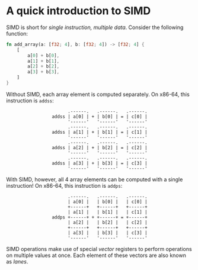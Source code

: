 # A quick introduction to SIMD

SIMD is short for *single instruction, multiple data*.
Consider the following function:

```rust
fn add_array(a: [f32; 4], b: [f32; 4]) -> [f32; 4] {
    [
        a[0] + b[0],
        a[1] + b[1],
        a[2] + b[2],
        a[3] + b[3],
    ]
}
```

Without SIMD, each array element is computed separately.  On x86-64, this instruction is `addss`:

<center>

```svgbob
      .------.   .------.   .------.
addss | a[0] | + | b[0] | = | c[0] |
      '------'   '------'   '------'
      .------.   .------.   .------.
addss | a[1] | + | b[1] | = | c[1] |
      '------'   '------'   '------'
      .------.   .------.   .------.
addss | a[2] | + | b[2] | = | c[2] |
      '------'   '------'   '------'
      .------.   .------.   .------.
addss | a[3] | + | b[3] | = | c[3] |
      '------'   '------'   '------'
```
</center>

With SIMD, however, all 4 array elements can be computed with a single instruction!  On x86-64, this instruction is `addps`:

<center>

```svgbob
      .------.   .------.   .------.
      | a[0] |   | b[0] |   | c[0] |
      +------+   +------+   +------+
      | a[1] |   | b[1] |   | c[1] |
addps +------+ + +------+ = +------+
      | a[2] |   | b[2] |   | c[2] |
      +------+   +------+   +------+
      | a[3] |   | b[3] |   | c[3] |
      '------'   '------'   '------'
```
</center>

SIMD operations make use of special _vector_ registers to perform operations on multiple values at once.
Each element of these vectors are also known as _lanes_.
